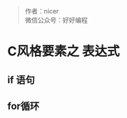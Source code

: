 
> 作者：nicer  
> 微信公众号：好好编程

C风格要素之 表达式
===================================

if 语句
--------------------

for循环
--------------------
